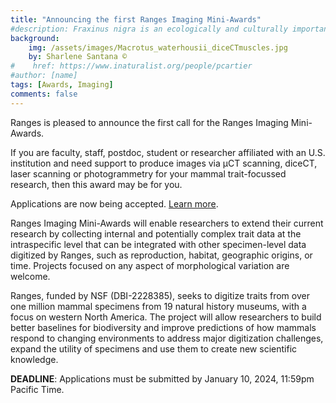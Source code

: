 ```yaml
---
title: "Announcing the first Ranges Imaging Mini-Awards"
#description: Fraxinus nigra is an ecologically and culturally important species facing imminent threats
background: 
    img: /assets/images/Macrotus_waterhousii_diceCTmuscles.jpg
    by: Sharlene Santana ©
#    href: https://www.inaturalist.org/people/pcartier
#author: [name]
tags: [Awards, Imaging]
comments: false
---
```


Ranges is pleased to announce the first call for the Ranges Imaging Mini-Awards.

If you are faculty, staff, postdoc, student or researcher affiliated with an U.S. institution and need support to produce images via µCT scanning, diceCT, laser scanning or photogrammetry for your mammal trait-focussed research, then this award may be for you.

Applications are now being accepted. [Learn more](http://www.ranges-network.org/awards/).

Ranges Imaging Mini-Awards will enable researchers to extend their current research by collecting internal and potentially complex trait data at the intraspecific level that can be integrated with other specimen-level data digitized by Ranges, such as reproduction, habitat, geographic origins, or time. Projects focused on any aspect of morphological variation are welcome.

Ranges, funded by NSF (DBI-2228385), seeks to digitize traits from over one million mammal specimens from 19 natural history museums, with a focus on western North America. The project will allow researchers to build better baselines for biodiversity and improve predictions of how mammals respond to changing environments to address major digitization challenges, expand the utility of specimens and use them to create new scientific knowledge.

**DEADLINE**: Applications must be submitted by January 10, 2024, 11:59pm Pacific Time.
